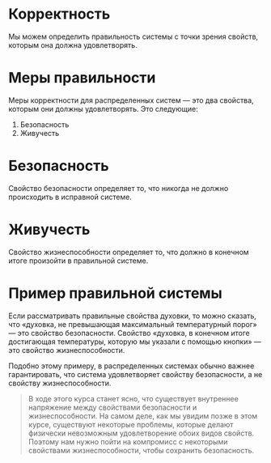 # Корректность
Мы можем определить правильность системы с точки зрения свойств, которым она должна удовлетворять.

# Меры правильности
Меры корректности для распределенных систем — это два свойства, которым они должны удовлетворять. Это следующие:

1) Безопасность
2) Живучесть

# Безопасность
Свойство безопасности определяет то, что никогда не должно происходить в исправной системе.

# Живучесть
Свойство жизнеспособности определяет то, что должно в конечном итоге произойти в правильной системе.

# Пример правильной системы
Если рассматривать правильные свойства духовки, то можно сказать, что «духовка, не превышающая максимальный температурный порог» — это свойство безопасности. Свойство «духовка, в конечном итоге достигающая температуры, которую мы указали с помощью кнопки» — это свойство жизнеспособности.

Подобно этому примеру, в распределенных системах обычно важнее гарантировать, что система удовлетворяет свойству безопасности, а не свойству жизнеспособности.

> В ходе этого курса станет ясно, что существует внутреннее напряжение между свойствами безопасности и жизнеспособности. На самом деле, как мы увидим позже в этом курсе, существуют некоторые проблемы, которые делают физически невозможным удовлетворение обоих видов свойств. Поэтому нам нужно пойти на компромисс с некоторыми свойствами жизнеспособности, чтобы сохранить безопасность.
